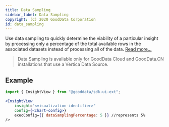 ```yaml
---
title: Data Sampling
sidebar_label: Data Sampling
copyright: (C) 2020 GoodData Corporation
id: data_sampling
---
```


Use data sampling to quickly determine the viability of a particular insight by processing only a percentage of the total available rows in the associated datasets instead of processing all of the data. [Read more...](https://www.gooddata.com/developers/cloud-native/doc/1.3/analytics/ad/visualizations/configure-insight-props/#data-sampling)

> Data Sampling is available only for GoodData Cloud and GoodData.CN installations that use a Vertica Data Source.

## Example

```jsx
import { InsightView } from "@gooddata/sdk-ui-ext";

<InsightView
    insight="<visualization-identifier>"
    config={<chart-config>}
    execConfig={{ dataSamplingPercentage: 5 }} //represents 5%
/>
```

